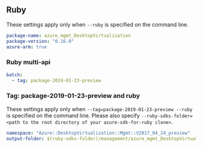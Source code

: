 ## Ruby

These settings apply only when `--ruby` is specified on the command line.

``` yaml
package-name: azure_mgmt_DesktopVirtualization
package-version: "0.16.0"
azure-arm: true
```

### Ruby multi-api

``` yaml $(ruby) && $(multiapi)
batch:
  - tag: package-2019-01-23-preview
```

### Tag: package-2019-01-23-preview and ruby

These settings apply only when `--tag=package-2019-01-23-preview --ruby` is specified on the command line.
Please also specify `--ruby-sdks-folder=<path to the root directory of your azure-sdk-for-ruby clone>`.

``` yaml $(tag) == 'package-2019-01-23-preview' && $(ruby)
namespace: "Azure::DesktopVirtualization::Mgmt::V2017_04_24_preview"
output-folder: $(ruby-sdks-folder)/management/azure_mgmt_DesktopVirtualization/lib
```

